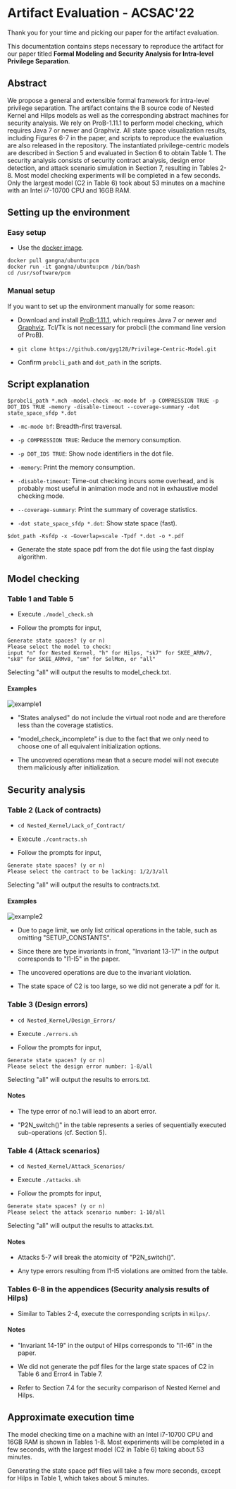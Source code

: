 # Artifact Evaluation - ACSAC'22

Thank you for your time and picking our paper for the artifact evaluation.

This documentation contains steps necessary to reproduce the artifact for our paper titled **Formal Modeling and Security Analysis for Intra-level Privilege Separation**.

## Abstract

We propose a general and extensible formal framework for intra-level privilege separation. The artifact contains the B source code of Nested Kernel and Hilps models as well as the corresponding abstract machines for security analysis. We rely on ProB-1.11.1 to perform model checking, which requires Java 7 or newer and Graphviz. All state space visualization results, including Figures 6-7 in the paper, and scripts to reproduce the evaluation are also released in the repository. The instantiated privilege-centric models are described in Section 5 and evaluated in Section 6 to obtain Table 1. The security analysis consists of security contract analysis, design error detection, and attack scenario simulation in Section 7, resulting in Tables 2-8. Most model checking experiments will be completed in a few seconds. Only the largest model (C2 in Table 6) took about 53 minutes on a machine with an Intel i7-10700 CPU and 16GB RAM.

## Setting up the environment

### Easy setup

* Use the [docker image](https://hub.docker.com/r/gangna/ubuntu/tags).

```
docker pull gangna/ubuntu:pcm
docker run -it gangna/ubuntu:pcm /bin/bash
cd /usr/software/pcm
```

### Manual setup

If you want to set up the environment manually for some reason:

* Download and install [ProB-1.11.1](https://prob.hhu.de/w/index.php?title=Download), which requires Java 7 or newer and [Graphviz](https://www.graphviz.org/download/). Tcl/Tk is not necessary for probcli (the command line version of ProB).

* `git clone https://github.com/gyg128/Privilege-Centric-Model.git`

* Confirm `probcli_path` and `dot_path` in the scripts.

## Script explanation

```
$probcli_path *.mch -model-check -mc-mode bf -p COMPRESSION TRUE -p DOT_IDS TRUE -memory -disable-timeout --coverage-summary -dot state_space_sfdp *.dot
```
* `-mc-mode bf`: Breadth-first traversal.

* `-p COMPRESSION TRUE`: Reduce the memory consumption.

* `-p DOT_IDS TRUE`: Show node identifiers in the dot file.

* `-memory`: Print the memory consumption.

* `-disable-timeout`: Time-out checking incurs some overhead, and is probably most useful in animation mode and not in exhaustive model checking mode.

* `--coverage-summary`: Print the summary of coverage statistics.

* `-dot state_space_sfdp *.dot`: Show state space (fast).

```
$dot_path -Ksfdp -x -Goverlap=scale -Tpdf *.dot -o *.pdf
```
* Generate the state space pdf from the dot file using the fast display algorithm.

## Model checking

### Table 1 and Table 5

* Execute `./model_check.sh`

* Follow the prompts for input,
```
Generate state spaces? (y or n)
Please select the model to check:
input "n" for Nested Kernel, "h" for Hilps, "sk7" for SKEE_ARMv7, "sk8" for SKEE_ARMv8, "sm" for SelMon, or "all"
```
Selecting "all" will output the results to model_check.txt.

#### Examples

![example1](https://github.com/workanonymous/Privilege-Centric-Model/blob/main/Examples/example1.png)

* "States analysed" do not include the virtual root node and are therefore less than the coverage statistics.

* "model_check_incomplete" is due to the fact that we only need to choose one of all equivalent initialization options.

* The uncovered operations mean that a secure model will not execute them maliciously after initialization.

## Security analysis

### Table 2 (Lack of contracts)

* `cd Nested_Kernel/Lack_of_Contract/`

* Execute `./contracts.sh`

* Follow the prompts for input,
```
Generate state spaces? (y or n)
Please select the contract to be lacking: 1/2/3/all
```
Selecting "all" will output the results to contracts.txt.

#### Examples

![example2](https://github.com/workanonymous/Privilege-Centric-Model/blob/main/Examples/example2.png)

* Due to page limit, we only list critical operations in the table, such as omitting "SETUP_CONSTANTS".

* Since there are type invariants in front, "Invariant 13-17" in the output corresponds to "I1-I5" in the paper.

* The uncovered operations are due to the invariant violation.

* The state space of C2 is too large, so we did not generate a pdf for it.

### Table 3 (Design errors)

* `cd Nested_Kernel/Design_Errors/`

* Execute `./errors.sh`

* Follow the prompts for input,
```
Generate state spaces? (y or n)
Please select the design error number: 1-8/all
```
Selecting "all" will output the results to errors.txt.

#### Notes

* The type error of no.1 will lead to an abort error.

* "P2N_switch()" in the table represents a series of sequentially executed sub-operations (cf. Section 5).

### Table 4 (Attack scenarios)

* `cd Nested_Kernel/Attack_Scenarios/`

* Execute `./attacks.sh`

* Follow the prompts for input,
```
Generate state spaces? (y or n)
Please select the attack scenario number: 1-10/all
```
Selecting "all" will output the results to attacks.txt.

#### Notes

* Attacks 5-7 will break the atomicity of "P2N_switch()".

* Any type errors resulting from I1-I5 violations are omitted from the table.

### Tables 6-8 in the appendices (Security analysis results of Hilps)

* Similar to Tables 2-4, execute the corresponding scripts in `Hilps/`.

#### Notes

* "Invariant 14-19" in the output of Hilps corresponds to "I1-I6" in the paper.

* We did not generate the pdf files for the large state spaces of C2 in Table 6 and Error4 in Table 7.

* Refer to Section 7.4 for the security comparison of Nested Kernel and Hilps.

## Approximate execution time

The model checking time on a machine with an Intel i7-10700 CPU and 16GB RAM is shown in Tables 1-8. Most experiments will be completed in a few seconds, with the largest model (C2 in Table 6) taking about 53 minutes.

Generating the state space pdf files will take a few more seconds, except for Hilps in Table 1, which takes about 5 minutes.
